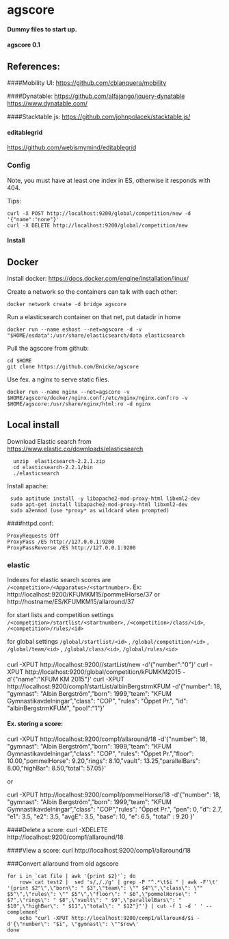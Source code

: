 # agscore
#### Dummy files to start up.
#### agscore 0.1
## References:

####Mobility UI:
https://github.com/cblanquera/mobility

####Dynatable:
https://github.com/alfajango/jquery-dynatable
https://www.dynatable.com/

####Stacktable.js:
https://github.com/johnpolacek/stacktable.js/

#### editablegrid
https://github.com/webismymind/editablegrid

### Config
Note, you must have at least one index in ES, otherwise it responds with 404.

Tips:
```
curl -X POST http://localhost:9200/global/competition/new -d '{"name":"none"}'
curl -X DELETE http://localhost:9200/global/competition/new 
```
#### Install 
## Docker
Install docker: https://docs.docker.com/engine/installation/linux/

Create a network so the containers can talk with each other:
```
docker network create -d bridge agscore
```
Run a elasticsearch container on that net, put datadir in home	
```
docker run --name eshost --net=agscore -d -v "$HOME/esdata":/usr/share/elasticsearch/data elasticsearch
```
Pull the agscore from github:
```
cd $HOME
git clone https://github.com/Bnicke/agscore
```
Use fex. a nginx to serve static files.
```
docker run --name nginx --net=agscore -v $HOME/agscore/docker/nginx.conf:/etc/nginx/nginx.conf:ro -v $HOME/agscore:/usr/share/nginx/html:ro -d nginx
```

## Local install
Download Elastic search from https://www.elastic.co/downloads/elasticsearch
```
  unzip  elasticsearch-2.2.1.zip 
  cd elasticsearch-2.2.1/bin
  ./elasticsearch
```
Install apache:
```
 sudo aptitude install -y libapache2-mod-proxy-html libxml2-dev
 sudo apt-get install libapache2-mod-proxy-html libxml2-dev
 sudo a2enmod (use *proxy* as wildcard when prompted)
```
####httpd.conf:
```
ProxyRequests Off
ProxyPass /ES http://127.0.0.1:9200
ProxyPassReverse /ES http://127.0.0.1:9200
```

### elastic
Indexes for elastic search scores are `/<competition>/<Apparatus>/<startnumber>`. Ex: http://localhost:9200/KFUMKM15/pommelHorse/37 or http://hostname/ES/KFUMKM15/allaround/37 

for start lists and competition settings `/<competition>/startlist/<startnumber>`, `/<competition>/class/<id>`, `/<competition>/rules/<id>`

for global settings `/global/startlist/<id>` , `/global/competition/<id>` , `/global/team/<id>` , `/global/class/<id>`, `/global/rules/<id>`

####
curl -XPUT http://localhost:9200/<competition>/startList/new -d'{"number":"0"}'
curl -XPUT http://localhost:9200/global/competition/kFUMKM2015 -d'{"name":"KFUM KM 2015"}'
curl -XPUT http://localhost:9200/comp1/startList/albinBergstrmKFUM -d'{"number": 18, "gymnast": "Albin Bergström","born": 1999,"team": "KFUM Gymnastikavdelningar","class": "COP", "rules": "Öppet Pr.", "id": "albinBergstrmKFUM", "pool":"1"}'

#### Ex. storing a score:
curl -XPUT http://localhost:9200/comp1/allaround/18 -d'{"number": 18, "gymnast": "Albin Bergström","born": 1999,"team": "KFUM Gymnastikavdelningar","class": "COP", "rules": "Öppet Pr.","floor": 10.00,"pommelHorse": 9.20,"rings": 8.10,"vault": 13.25,"parallelBars": 8.00,"highBar": 8.50,"total": 57.05}'

or

curl -XPUT http://localhost:9200/comp1/pommelHorse/18 -d'{"number": 18, "gymnast": "Albin Bergström","born": 1999,"team": "KFUM Gymnastikavdelningar","class": "COP","rules": "Öppet Pr.", "pen": 0, "d": 2.7, "e1": 3.5, "e2": 3.5, "avgE": 3.5, "base": 10, "e": 6.5, "total" : 9.20 }'

####Delete a score:
curl -XDELETE http://localhost:9200/comp1/allaround/18

####View a score:
curl http://localhost:9200/comp1/allaround/18



###Convert allaround from old agscore
```
for i in `cat file | awk '{print $2}'`; do
	row=`cat test2 |  sed 's/,/./g' | grep -P "^.*\t$i " | awk -F'\t' '{print $2"\",\"born\": " $3",\"team\": \"" $4"\",\"class\": \"" $5"\",\"rules\": \"" $5"\",\"floor\": " $6",\"pommelHorse\": " $7",\"rings\": " $8",\"vault\": " $9",\"parallelBars\": " $10",\"highBar\": " $11",\"total\": " $12"}"'} | cut -f 1 -d ' ' --complement` 
	echo "curl -XPUT http://localhost:9200/comp1/allaround/$i -d'{\"number\": "$i", \"gymnast\": \""$row\'
done
```
